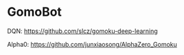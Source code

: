 # GomoBot

DQN:
https://github.com/slcz/gomoku-deep-learning

Alpha0:
https://github.com/junxiaosong/AlphaZero_Gomoku

